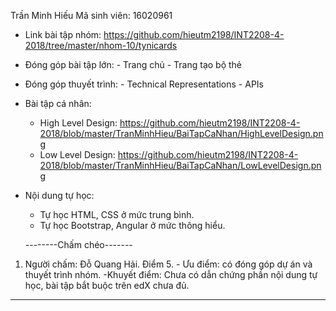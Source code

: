 Trần Minh Hiếu
Mã sinh viên: 16020961

- Link bài tập nhóm: https://github.com/hieutm2198/INT2208-4-2018/tree/master/nhom-10/tynicards

- Đóng góp bài tập lớn:
        - Trang chủ
        - Trang tạo bộ thẻ
- Đóng góp thuyết trình:
        - Technical Representations
        - APIs
- Bài tập cá nhân:
    - High Level Design: https://github.com/hieutm2198/INT2208-4-2018/blob/master/TranMinhHieu/BaiTapCaNhan/HighLevelDesign.png
    - Low Level Design: https://github.com/hieutm2198/INT2208-4-2018/blob/master/TranMinhHieu/BaiTapCaNhan/LowLevelDesign.png

- Nội dung tự học:
    - Tự học HTML, CSS ở mức trung bình.
    - Tự học Bootstrap, Angular ở mức thông hiểu.
    
    --------Chấm chéo-------
1. Người chấm: Đỗ Quang Hải. Điểm 5.
        - Ưu điểm: có đóng góp dự án và thuyết trình nhóm.
        -Khuyết điểm: Chưa có dẫn chứng phần nội dung tự học, bài tập bắt buộc trên edX chưa đủ.
--------------
    
